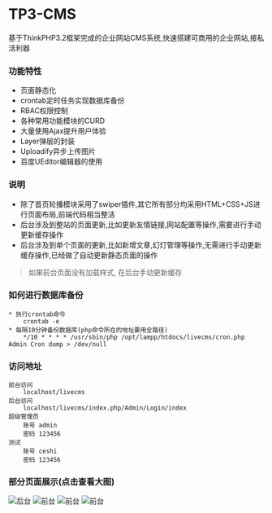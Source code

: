# TP3-CMS
基于ThinkPHP3.2框架完成的企业网站CMS系统,快速搭建可商用的企业网站,接私活利器
### 功能特性
* 页面静态化
* crontab定时任务实现数据库备份
* RBAC权限控制
* 各种常用功能模块的CURD
* 大量使用Ajax提升用户体验
* Layer弹层的封装
* Uploadify异步上传图片
* 百度UEditor编辑器的使用
### 说明
* 除了首页轮播模块采用了swiper插件,其它所有部分均采用HTML+CSS+JS进行页面布局,前端代码相当整洁
* 后台涉及到整站的页面更新,比如更新友情链接,网站配置等操作,需要进行手动更新缓存操作
* 后台涉及到单个页面的更新,比如新增文章,幻灯管理等操作,无需进行手动更新缓存操作,已经做了自动更新静态页面的操作
> 如果前台页面没有加载样式, 在后台手动更新缓存  


### 如何进行数据库备份
```
* 执行crontab命令
	crontab -e
* 每隔10分钟备份数据库(php命令所在的地址要用全路径)
	*/10 * * * * /usr/sbin/php /opt/lampp/htdocs/livecms/cron.php Admin Cron dump > /dev/null
```
### 访问地址
``` 
前台访问  
	localhost/livecms  
后台访问  
	localhost/livecms/index.php/Admin/Login/index  
超级管理员  
	账号 admin  
	密码 123456  
测试  
	账号 ceshi  
	密码 123456
```
### 部分页面展示(点击查看大图)
![后台](https://raw.githubusercontent.com/duiying/livecms/master/readmeimg/admin.png)
![前台](https://raw.githubusercontent.com/duiying/livecms/master/readmeimg/index.png)
![前台](https://raw.githubusercontent.com/duiying/livecms/master/readmeimg/case.png)
![前台](https://raw.githubusercontent.com/duiying/livecms/master/readmeimg/about.png)
